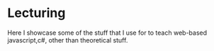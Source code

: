 # Lecturing

Here I showcase some of the stuff that I use for to teach web-based javascript,c#, other than theoretical stuff.
